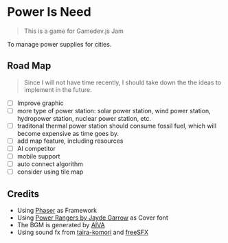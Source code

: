 # Power Is Need

> This is a game for Gamedev.js Jam

To manage power supplies for cities.

## Road Map

> Since I will not have time recently, I should take down the the ideas to implement in the future.

- [ ] Improve graphic
- [ ] more type of power station: solar power station, wind power station, hydropower station, nuclear power station, etc.
- [ ] traditonal thermal power station should consume fossil fuel, which will become expensive as time goes by.
- [ ] add map feature, including resources
- [ ] AI competitor
- [ ] mobile support
- [ ] auto connect algorithm
- [ ] consider using tile map

## Credits

- Using [Phaser](https://phaser.io/) as Framework
- Using [Power Rangers by Jayde Garrow](https://www.dafont.com/power-rangers.font) as Cover font
- The BGM is generated by [AIVA](https://creators.aiva.ai/)
- Using sound fx from [taira-komori](https://taira-komori.jpn.org/freesounden.html) and [freeSFX](https://www.freesfx.co.uk/)
